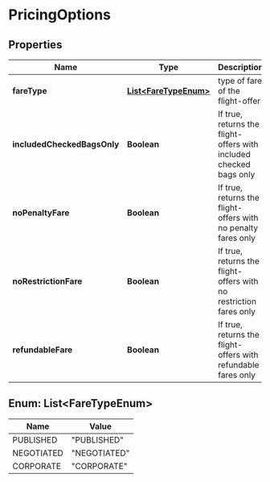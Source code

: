 

# PricingOptions


## Properties

| Name | Type | Description | Notes |
|------------ | ------------- | ------------- | -------------|
|**fareType** | [**List&lt;FareTypeEnum&gt;**](#List&lt;FareTypeEnum&gt;) | type of fare of the flight-offer |  [optional] |
|**includedCheckedBagsOnly** | **Boolean** | If true, returns the flight-offers with included checked bags only |  [optional] |
|**noPenaltyFare** | **Boolean** | If true, returns the flight-offers with no penalty fares only |  [optional] |
|**noRestrictionFare** | **Boolean** | If true, returns the flight-offers with no restriction fares only |  [optional] |
|**refundableFare** | **Boolean** | If true, returns the flight-offers with refundable fares only |  [optional] |



## Enum: List&lt;FareTypeEnum&gt;

| Name | Value |
|---- | -----|
| PUBLISHED | &quot;PUBLISHED&quot; |
| NEGOTIATED | &quot;NEGOTIATED&quot; |
| CORPORATE | &quot;CORPORATE&quot; |



